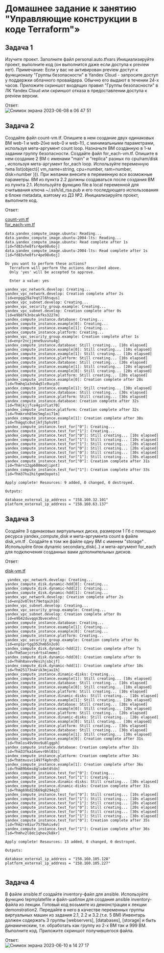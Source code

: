 # Домашнее задание к занятию "Управляющие конструкции в коде Terraform"»  

## Задача 1   

Изучите проект.
Заполните файл personal.auto.tfvars
Инициализируйте проект, выполните код (он выполнится даже если доступа к preview нет).
Примечание: Если у вас не активирован preview доступ к функционалу "Группы безопасности" в Yandex Cloud - запросите доступ у поддержки облачного провайдера. Обычно его выдают в течении 24-х часов.
Приложите скриншот входящих правил "Группы безопасности" в ЛК Yandex Cloud или скриншот отказа в предоставлении доступа к preview версии.   

Ответ:    
![Снимок экрана 2023-06-08 в 06 47 51](https://github.com/tomaevmax/devops-netology/assets/32243921/8b4fdc69-ac57-474f-9ec6-d9ba132407ba)

## Задача 2   

Создайте файл count-vm.tf. Опишите в нем создание двух одинаковых ВМ web-1 и web-2(не web-0 и web-1!), с минимальными параметрами, используя мета-аргумент count loop. Назначьте ВМ созданную в 1-м задании группу безопасности.
Создайте файл for_each-vm.tf. Опишите в нем создание 2 ВМ с именами "main" и "replica" разных по cpu/ram/disk , используя мета-аргумент for_each loop. Используйте переменную типа list(object({ vm_name=string, cpu=number, ram=number, disk=number })). При желании внесите в переменную все возможные параметры.
ВМ из пункта 2.2 должны создаваться после создания ВМ из пункта 2.1.
Используйте функцию file в local переменной для считывания ключа ~/.ssh/id_rsa.pub и его последующего использования в блоке metadata, взятому из ДЗ №2.
Инициализируйте проект, выполните код.  

Ответ:    

[count-vm.tf](/src/count-vm.tf)   
[for_each-vm.tf](/src/for_each-vm.tf)   

``` 
data.yandex_compute_image.ubuntu: Reading...
data.yandex_compute_image.ubuntu-2004-lts: Reading...
data.yandex_compute_image.ubuntu: Read complete after 1s [id=fd83vhe8fsr4pe98v6oj]
data.yandex_compute_image.ubuntu-2004-lts: Read complete after 1s [id=fd83vhe8fsr4pe98v6oj]

Do you want to perform these actions?
  Terraform will perform the actions described above.
  Only 'yes' will be accepted to approve.

  Enter a value: yes

yandex_vpc_network.develop: Creating...
yandex_vpc_network.develop: Creation complete after 2s [id=enpgg29a7eqt2l6hsqus]
yandex_vpc_subnet.develop: Creating...
yandex_vpc_security_group.example: Creating...
yandex_vpc_subnet.develop: Creation complete after 0s [id=e9b8fk3nbcakfks3227m]
yandex_compute_instance.database: Creating...
yandex_compute_instance.example[0]: Creating...
yandex_compute_instance.example[1]: Creating...
yandex_compute_instance.platform: Creating...
yandex_vpc_security_group.example: Creation complete after 1s [id=enpr2ncjjmne9uvunu4g]
yandex_compute_instance.database: Still creating... [10s elapsed]
yandex_compute_instance.example[0]: Still creating... [10s elapsed]
yandex_compute_instance.example[1]: Still creating... [10s elapsed]
yandex_compute_instance.platform: Still creating... [10s elapsed]
yandex_compute_instance.database: Still creating... [20s elapsed]
yandex_compute_instance.example[1]: Still creating... [20s elapsed]
yandex_compute_instance.example[0]: Still creating... [20s elapsed]
yandex_compute_instance.platform: Still creating... [20s elapsed]
yandex_compute_instance.example[0]: Creation complete after 28s [id=fhmhq1a3nh4q5lc0ucp3]
yandex_compute_instance.example[1]: Still creating... [30s elapsed]
yandex_compute_instance.database: Still creating... [30s elapsed]
yandex_compute_instance.platform: Still creating... [30s elapsed]
yandex_compute_instance.database: Creation complete after 32s [id=fhmjkjjfce4gin7iat70]
yandex_compute_instance.platform: Creation complete after 32s [id=fhmkroh85mc5mgloi71m]
yandex_compute_instance.example[1]: Creation complete after 38s [id=fhmgqtc0utjkfj5phs9t]
yandex_compute_instance.test_for["0"]: Creating...
yandex_compute_instance.test_for["1"]: Creating...
yandex_compute_instance.test_for["0"]: Still creating... [10s elapsed]
yandex_compute_instance.test_for["1"]: Still creating... [10s elapsed]
yandex_compute_instance.test_for["1"]: Still creating... [20s elapsed]
yandex_compute_instance.test_for["0"]: Still creating... [20s elapsed]
yandex_compute_instance.test_for["0"]: Still creating... [30s elapsed]
yandex_compute_instance.test_for["1"]: Still creating... [30s elapsed]
yandex_compute_instance.test_for["0"]: Creation complete after 31s [id=fhmrn12qp608modjipnt]
yandex_compute_instance.test_for["1"]: Creation complete after 33s [id=fhm37hu2hitgmm3opots]

Apply complete! Resources: 9 added, 0 changed, 0 destroyed.

Outputs:

database_external_ip_address = "158.160.32.101"
platform_external_ip_address = "158.160.63.137"

```   
## Задача 3   
Создайте 3 одинаковых виртуальных диска, размером 1 Гб с помощью ресурса yandex_compute_disk и мета-аргумента count в файле disk_vm.tf .
Создайте в том же файле одну ВМ c именем "storage" . Используйте блок dynamic secondary_disk{..} и мета-аргумент for_each для подключения созданных вами дополнительных дисков.   

Ответ:    

[disk-vm.tf](/src/disk_vm.tf)  
```   
 yandex_vpc_network.develop: Creating...
yandex_compute_disk.dynamic-hdd[0]: Creating...
yandex_compute_disk.dynamic-hdd[2]: Creating...
yandex_compute_disk.dynamic-hdd[1]: Creating...
yandex_vpc_network.develop: Creation complete after 2s [id=enp3v0l9st79etqaih16]
yandex_vpc_subnet.develop: Creating...
yandex_vpc_security_group.example: Creating...
yandex_vpc_subnet.develop: Creation complete after 0s [id=e9b42duvqqn3bvecehnc]
yandex_compute_instance.database: Creating...
yandex_compute_instance.example[1]: Creating...
yandex_compute_instance.example[0]: Creating...
yandex_compute_instance.platform: Creating...
yandex_vpc_security_group.example: Creation complete after 0s [id=enp1prtgg352hmb5n2o9]
yandex_compute_disk.dynamic-hdd[2]: Creation complete after 7s [id=fhm5aejcrsdrts4lmemc]
yandex_compute_disk.dynamic-hdd[0]: Creation complete after 9s [id=fhmh8anvv9esihjsbcjf]
yandex_compute_disk.dynamic-hdd[1]: Creation complete after 10s [id=fhm25173n4rik3mjau1h]
yandex_compute_instance.dinamic-disks: Creating...
yandex_compute_instance.example[1]: Still creating... [10s elapsed]
yandex_compute_instance.database: Still creating... [10s elapsed]
yandex_compute_instance.example[0]: Still creating... [10s elapsed]
yandex_compute_instance.platform: Still creating... [10s elapsed]
yandex_compute_instance.dinamic-disks: Still creating... [10s elapsed]
yandex_compute_instance.example[1]: Still creating... [20s elapsed]
yandex_compute_instance.database: Still creating... [20s elapsed]
yandex_compute_instance.example[0]: Still creating... [20s elapsed]
yandex_compute_instance.platform: Still creating... [20s elapsed]
yandex_compute_instance.dinamic-disks: Still creating... [20s elapsed]
yandex_compute_instance.example[0]: Still creating... [30s elapsed]
yandex_compute_instance.platform: Still creating... [30s elapsed]
yandex_compute_instance.database: Still creating... [30s elapsed]
yandex_compute_instance.example[1]: Still creating... [30s elapsed]
yandex_compute_instance.example[0]: Creation complete after 31s [id=fhmlos49v9no9u8lggph]
yandex_compute_instance.database: Creation complete after 32s [id=fhm33fka14uevr0hl03c]
yandex_compute_instance.platform: Creation complete after 34s [id=fhmtmvovc1497f4phrdh]
yandex_compute_instance.example[1]: Creation complete after 36s [id=fhm89b6ms8glo4mt4tdn]
yandex_compute_instance.test_for["0"]: Creating...
yandex_compute_instance.test_for["1"]: Creating...
yandex_compute_instance.dinamic-disks: Still creating... [30s elapsed]
yandex_compute_instance.dinamic-disks: Creation complete after 31s [id=fhmg69bd23669q8294q3]
yandex_compute_instance.test_for["0"]: Still creating... [10s elapsed]
yandex_compute_instance.test_for["1"]: Still creating... [10s elapsed]
yandex_compute_instance.test_for["1"]: Still creating... [20s elapsed]
yandex_compute_instance.test_for["0"]: Still creating... [20s elapsed]
yandex_compute_instance.test_for["0"]: Still creating... [30s elapsed]
yandex_compute_instance.test_for["1"]: Still creating... [30s elapsed]
yandex_compute_instance.test_for["0"]: Creation complete after 35s [id=fhm2re8iur7579ahiv4v]
yandex_compute_instance.test_for["1"]: Creation complete after 36s [id=fhmhv2l8dc1qhev2k8kr]

Apply complete! Resources: 13 added, 0 changed, 0 destroyed.

Outputs:

database_external_ip_address = "158.160.105.128"
platform_external_ip_address = "158.160.105.227"
  
```   
## Задача 4  

В файле ansible.tf создайте inventory-файл для ansible. Используйте функцию tepmplatefile и файл-шаблон для создания ansible inventory-файла из лекции. Готовый код возьмите из демонстрации к лекции demonstration2. Передайте в него в качестве переменных группы виртуальных машин из задания 2.1, 2.2 и 3.2.(т.е. 5 ВМ)
Инвентарь должен содержать 3 группы [webservers], [databases], [storage] и быть динамическим, т.е. обработать как группу из 2-х ВМ так и 999 ВМ.
Выполните код. Приложите скриншот получившегося файла.   

Ответ:    
![Снимок экрана 2023-06-10 в 14 27 17](https://github.com/tomaevmax/devops-netology/assets/32243921/0ce794dd-25e8-486c-b490-1edb4b037064)
